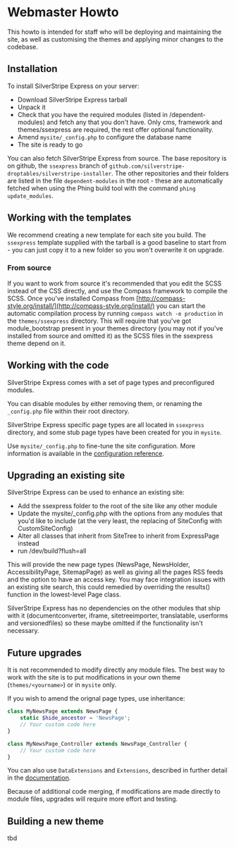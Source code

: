 # Webmaster Howto

This howto is intended for staff who will be deploying and maintaining the site, as well as customising the themes and applying minor changes to the codebase.

## Installation

To install SilverStripe Express on your server:

* Download SilverStripe Express tarball
* Unpack it
* Check that you have the required modules (listed in /dependent-modules) and fetch any that you don't have. Only cms, framework and themes/ssexpress are required, the rest offer optional functionality.
* Amend `mysite/_config.php` to configure the database name
* The site is ready to go

You can also fetch SilverStripe Express from source. The base repository is on github, the `ssexpress` branch of `github.com/silverstripe-droptables/silverstripe-installer`. The other repositories and their folders are listed in the file `dependent-modules` in the root - these are automatically fetched when using the Phing build tool with the command `phing update_modules`.

## Working with the templates

We recommend creating a new template for each site you build. The `ssexpress` template supplied with the tarball is a good baseline to start from - you can just copy it to a new folder so you won't overwrite it on upgrade.

### From source

If you want to work from source it's recommended that you edit the SCSS instead of the CSS directly, and use the Compass framework to compile the SCSS. Once you've installed Compass from [http://compass-style.org/install/](http://compass-style.org/install/) you can start the automatic compilation process by running `compass watch -e production` in the `themes/ssexpress` directory. This will require that you've got module_bootstrap present in your themes directory (you may not if you've installed from source and omitted it) as the SCSS files in the ssexpress theme depend on it.

## Working with the code

SilverStripe Express comes with a set of page types and preconfigured modules. 

You can disable modules by either removing them, or renaming the `_config.php` file within their root directory. 

SilverStripe Express specific page types are all located in `ssexpress` directory, and some stub page types have been created for you in `mysite`.

Use `mysite/_config.php` to fine-tune the site configuration. More information is available in the [configuration reference](http://doc.silverstripe.org/framework/en/topics/configuration).

## Upgrading an existing site

SilverStripe Express can be used to enhance an existing site:

* Add the ssexpress folder to the root of the site like any other module
* Update the mysite/_config.php with the options from any modules that you'd like to include (at the very least, the replacing of SiteConfig with CustomSiteConfig)
* Alter all classes that inherit from SiteTree to inherit from ExpressPage instead
* run /dev/build?flush=all

This will provide the new page types (NewsPage, NewsHolder, AccessibilityPage, SitemapPage) as well as giving all the pages RSS feeds and the option to have an access key. You may face integration issues with an existing site search, this could remedied by overriding the results() function in the lowest-level Page class.

SilverStripe Express has no dependencies on the other modules that ship with it (documentconverter, iframe, sitetreeimporter, translatable, userforms and versionedfiles) so these maybe omitted if the functionality isn't necessary.

## Future upgrades

It is not recommended to modify directly any module files. The best way to work with the site is to put modifications in your own theme (`themes/<yourname>`) or in `mysite` only.

If you wish to amend the orignal page types, use inheritance:

```php
class MyNewsPage extends NewsPage {
	static $hide_ancestor = 'NewsPage';
	// Your custom code here
}

class MyNewsPage_Controller extends NewsPage_Controller {
	// Your custom code here
}
```

You can also use `DataExtensions` and `Extensions`, described in further detail in the [documentation](http://doc.silverstripe.org/framework/en/reference/dataextension).

Because of additional code merging, if modifications are made directly to module files, upgrades will require more effort and testing.

## Building a new theme

tbd
